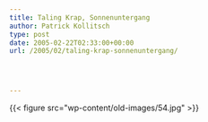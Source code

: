 ```yaml
---
title: Taling Krap, Sonnenuntergang
author: Patrick Kollitsch
type: post
date: 2005-02-22T02:33:00+00:00
url: /2005/02/taling-krap-sonnenuntergang/




---
```

{{< figure src="wp-content/old-images/54.jpg" >}}
